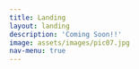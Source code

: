 ```yaml
---
title: Landing
layout: landing
description: 'Coming Soon!!'
image: assets/images/pic07.jpg
nav-menu: true
---
```

